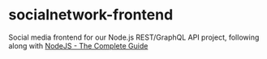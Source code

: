 # socialnetwork-frontend

Social media frontend for our Node.js REST/GraphQL API project, following along with [NodeJS - The Complete Guide](https://www.udemy.com/course/nodejs-the-complete-guide/)
